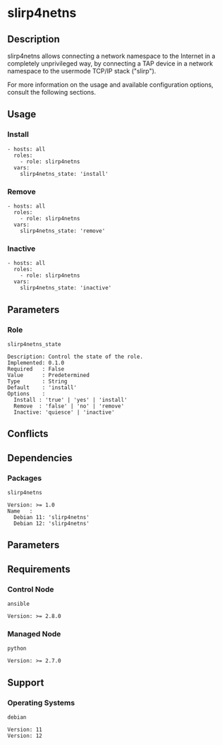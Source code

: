 # slirp4netns

## Description

slirp4netns allows connecting a network namespace to the Internet in a
completely unprivileged way, by connecting a TAP device in a network namespace
to the usermode TCP/IP stack ("slirp").

For more information on the usage and available configuration options,
consult the following sections.

## Usage

### Install

```
- hosts: all
  roles:
    - role: slirp4netns
  vars:
    slirp4netns_state: 'install'
```

### Remove

```
- hosts: all
  roles:
    - role: slirp4netns
  vars:
    slirp4netns_state: 'remove'
```

### Inactive

```
- hosts: all
  roles:
    - role: slirp4netns
  vars:
    slirp4netns_state: 'inactive'
```

## Parameters

### Role

`slirp4netns_state`

    Description: Control the state of the role.
    Implemented: 0.1.0
    Required   : False
    Value      : Predetermined
    Type       : String
    Default    : 'install'
    Options    :
      Install : 'true' | 'yes' | 'install'
      Remove  : 'false' | 'no' | 'remove'
      Inactive: 'quiesce' | 'inactive'

## Conflicts

## Dependencies

### Packages

`slirp4netns`

    Version: >= 1.0
    Name   :
      Debian 11: 'slirp4netns'
      Debian 12: 'slirp4netns'

## Parameters

## Requirements

### Control Node

`ansible`

    Version: >= 2.8.0

### Managed Node

`python`

    Version: >= 2.7.0

## Support

### Operating Systems

`debian`

    Version: 11
    Version: 12
